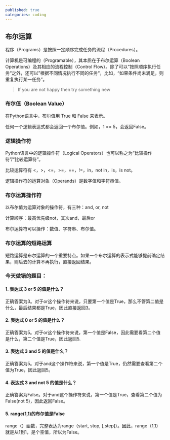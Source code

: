 ```yaml
---
published: true
categories: coding
---
```

## 布尔运算

程序（Programs）是按照一定顺序完成任务的流程（Procedures）。

计算机是可编程的（Programable），其本质在于布尔运算（Boolean Operations）及其相应的流程控制（Control Flow）。除了可以”按照顺序执行任务“之外，还可以”根据不同情况执行不同的任务“，比如，“如果条件尚未满足，则重复执行某一任务”。

> If you are not happy
> then try something new

### 布尔值（Boolean Value）

在Python语言中，布尔值用 True 和 False 来表示。

任何一个逻辑表达式都会返回一个布尔值。例如，1 == 5，会返回False。

### 逻辑操作符

Python语言中的逻辑操作符（Logical Operators）也可以称之为“比较操作符”/“比较运算符”。

比较运算符有 <，>，<=，>=，==，!=，in，not in，is，is not。

逻辑操作符的运算对象（Operands）是数字值和字符串值。

### 布尔运算操作符

以布尔值为运算对象的操作符，有三种：and, or, not

计算顺序：最高优先级not，其次and，最后or

布尔运算符可以操作：数值、字符串、布尔值。

### 布尔运算的短路运算

短路运算是布尔运算的一个重要特点。如果一个布尔运算的表示式能够提前确定结果，则后去的计算不再执行，直接返回结果。

### 今天做错的题目：

#### 1. 表达式 3 or 5 的值是什么？

正确答案为3。对于or这个操作符来说，只要第一个值是True，那么不管第二值是什么，最后结果都是True，因此直接返回3。

#### 2. 表达式 0 or 5 的值是什么？

正确答案为5。对于or这个操作符来说，第一个值是False，因此需要看第二个值是什么，第二个值是True，因此返回5.

#### 3. 表达式 3 and 5 的值是什么？

正确答案为5。对于and这个操作符来说，第一个值是True，仍然需要查看第二个值为True，因此返回5。

#### 4. 表达式 3 and not 5 的值是什么？

正确答案为False。对于and这个操作符来说，第一个值是True，查看第二个值为False(not 5)，因此返回False。

#### 5. range(1,1)的布尔值是False

range（）函数，完整表达为range（start, stop, [,step]）。因此，range（1,1）就是从1到1，是个空值，所以为False。
